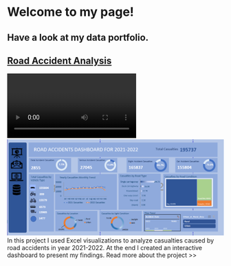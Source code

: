 # Welcome to my page!


## Have a look at my data portfolio.

## [Road Accident Analysis](https://naimamunir17.wixsite.com/naimamunir)
![](/assets/dashboardvideo.mp4)
![](/assets/Dashboard_picture_CROPPED.png)
In this project I used Excel visualizations to analyze casualties caused by road accidents in year 2021-2022. At the end I created an interactive dashboard to present my findings. Read more about the project >>
















